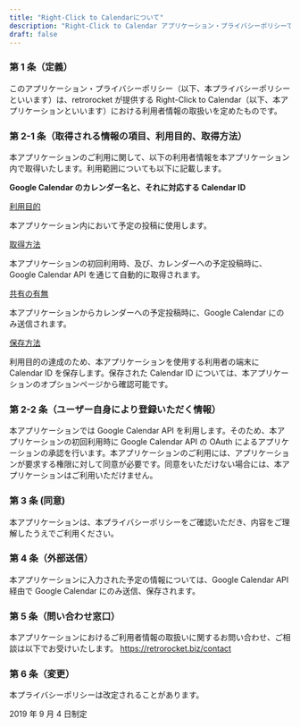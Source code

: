 ```yaml
---
title: "Right-Click to Calendarについて"
description: "Right-Click to Calendar アプリケーション・プライバシーポリシーです。"
draft: false
---
```


### 第 1 条（定義）

このアプリケーション・プライバシーポリシー（以下、本プライバシーポリシーといいます）は、retrorocket が提供する Right-Click
to
Calendar（以下、本アプリケーションといいます）における利用者情報の取扱いを定めたものです。

### 第 2-1 条（取得される情報の項目、利用目的、取得方法）

本アプリケーションのご利用に関して、以下の利用者情報を本アプリケーション内で取得いたします。利用範囲についても以下に記載します。

<span style="font-weight: bold;">Google Calendar のカレンダー名と、それに対応する Calendar ID</span>

<ins>利用目的</ins>

本アプリケーション内において予定の投稿に使用します。

<ins>取得方法</ins>

本アプリケーションの初回利用時、及び、カレンダーへの予定投稿時に、Google
Calendar API を通じて自動的に取得されます。

<ins>共有の有無</ins>

本アプリケーションからカレンダーへの予定投稿時に、Google
Calendar にのみ送信されます。

<ins>保存方法</ins>

利用目的の達成のため、本アプリケーションを使用する利用者の端末に Calendar
ID を保存します。保存された Calendar
ID については、本アプリケーションのオプションページから確認可能です。

### 第 2-2 条（ユーザー自身により登録いただく情報）

本アプリケーションでは Google Calendar
API を利用します。そのため、本アプリケーションの初回利用時に Google
Calendar
API の OAuth によるアプリケーションの承認を行います。本アプリケーションのご利用には、アプリケーションが要求する権限に対して同意が必要です。同意をいただけない場合には、本アプリケーションはご利用いただけません。

### 第 3 条 (同意)

本アプリケーションは、本プライバシーポリシーをご確認いただき、内容をご理解したうえでご利用ください。

### 第 4 条（外部送信）

本アプリケーションに入力された予定の情報については、Google
Calendar API 経由で Google Calendar にのみ送信、保存されます。

### 第 5 条（問い合わせ窓口）

本アプリケーションにおけるご利用者情報の取扱いに関するお問い合わせ、ご相談は以下でお受けいたします。
https://retrorocket.biz/contact

### 第 6 条（変更）

本プライバシーポリシーは改定されることがあります。

2019 年 9 月 4 日制定
